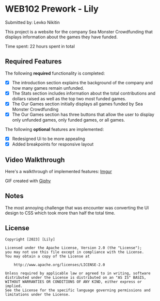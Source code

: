 # WEB102 Prework - Lily  

<!-- Submitted by: Lily Moon   -->
Submitted by: Levko Nikitin 

This project is a website for the company Sea Monster Crowdfunding that displays information about the games they have funded.

Time spent: 22 hours spent in total

## Required Features

The following **required** functionality is completed:

* [x] The introduction section explains the background of the company and how many games remain unfunded.
* [x] The Stats section includes information about the total contributions and dollars raised as well as the top two most funded games.
* [x] The Our Games section initially displays all games funded by Sea Monster Crowdfunding
* [x] The Our Games section has three buttons that allow the user to display only unfunded games, only funded games, or all games.

The following **optional** features are implemented:

* [x] Redesigned Ui to be more appealing
* [x] Added breakpoints for responsive layout

## Video Walkthrough

Here's a walkthrough of implemented features: [Imgur](https://i.imgur.com/v2YT5Sf.gif)
<!-- Replace this with whatever GIF tool you used! -->
GIF created with [Giphy](https://giphy.com/apps/giphycapture)

## Notes

The most annoying challenge that was encounter was converting the UI design to CSS which took more than half the total time.

## License

    Copyright [2023] [Lily]

    Licensed under the Apache License, Version 2.0 (the "License");
    you may not use this file except in compliance with the License.
    You may obtain a copy of the License at

        http://www.apache.org/licenses/LICENSE-2.0

    Unless required by applicable law or agreed to in writing, software
    distributed under the License is distributed on an "AS IS" BASIS,
    WITHOUT WARRANTIES OR CONDITIONS OF ANY KIND, either express or implied.
    See the License for the specific language governing permissions and
    limitations under the License.

